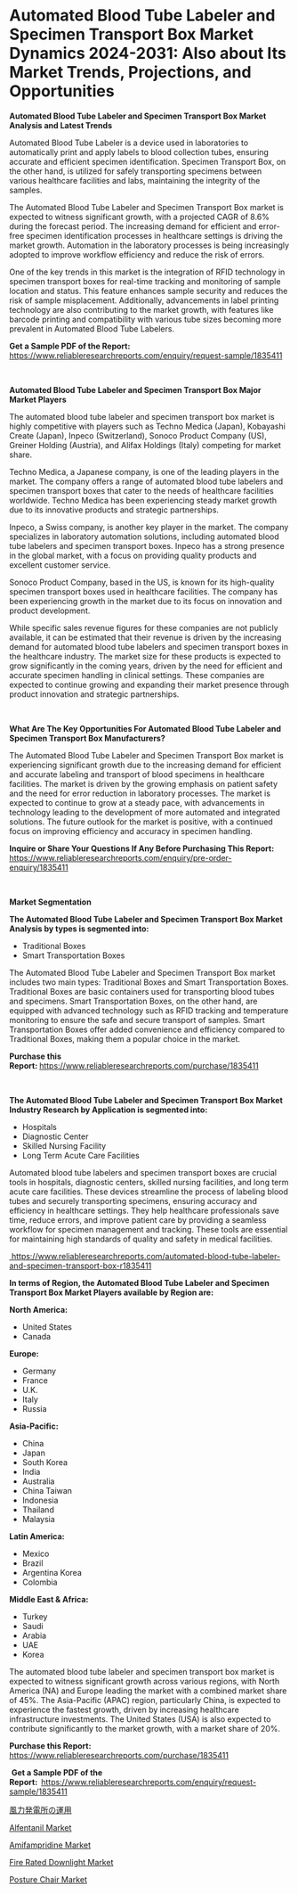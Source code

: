 <p><h1>Automated Blood Tube Labeler and Specimen Transport Box Market Dynamics 2024-2031: Also about Its Market Trends, Projections, and Opportunities</h1></p><p><strong>Automated Blood Tube Labeler and Specimen Transport Box Market Analysis and Latest Trends</strong></p>
<p><p>Automated Blood Tube Labeler is a device used in laboratories to automatically print and apply labels to blood collection tubes, ensuring accurate and efficient specimen identification. Specimen Transport Box, on the other hand, is utilized for safely transporting specimens between various healthcare facilities and labs, maintaining the integrity of the samples.</p><p>The Automated Blood Tube Labeler and Specimen Transport Box market is expected to witness significant growth, with a projected CAGR of 8.6% during the forecast period. The increasing demand for efficient and error-free specimen identification processes in healthcare settings is driving the market growth. Automation in the laboratory processes is being increasingly adopted to improve workflow efficiency and reduce the risk of errors.</p><p>One of the key trends in this market is the integration of RFID technology in specimen transport boxes for real-time tracking and monitoring of sample location and status. This feature enhances sample security and reduces the risk of sample misplacement. Additionally, advancements in label printing technology are also contributing to the market growth, with features like barcode printing and compatibility with various tube sizes becoming more prevalent in Automated Blood Tube Labelers.</p></p>
<p><strong>Get a Sample PDF of the Report:&nbsp;</strong> <a href="https://www.reliableresearchreports.com/enquiry/request-sample/1835411">https://www.reliableresearchreports.com/enquiry/request-sample/1835411</a></p>
<p>&nbsp;</p>
<p><strong>Automated Blood Tube Labeler and Specimen Transport Box Major Market Players</strong></p>
<p><p>The automated blood tube labeler and specimen transport box market is highly competitive with players such as Techno Medica (Japan), Kobayashi Create (Japan), Inpeco (Switzerland), Sonoco Product Company (US), Greiner Holding (Austria), and Alifax Holdings (Italy) competing for market share.</p><p>Techno Medica, a Japanese company, is one of the leading players in the market. The company offers a range of automated blood tube labelers and specimen transport boxes that cater to the needs of healthcare facilities worldwide. Techno Medica has been experiencing steady market growth due to its innovative products and strategic partnerships.</p><p>Inpeco, a Swiss company, is another key player in the market. The company specializes in laboratory automation solutions, including automated blood tube labelers and specimen transport boxes. Inpeco has a strong presence in the global market, with a focus on providing quality products and excellent customer service.</p><p>Sonoco Product Company, based in the US, is known for its high-quality specimen transport boxes used in healthcare facilities. The company has been experiencing growth in the market due to its focus on innovation and product development.</p><p>While specific sales revenue figures for these companies are not publicly available, it can be estimated that their revenue is driven by the increasing demand for automated blood tube labelers and specimen transport boxes in the healthcare industry. The market size for these products is expected to grow significantly in the coming years, driven by the need for efficient and accurate specimen handling in clinical settings. These companies are expected to continue growing and expanding their market presence through product innovation and strategic partnerships.</p></p>
<p>&nbsp;</p>
<p><strong>What Are The Key Opportunities For Automated Blood Tube Labeler and Specimen Transport Box Manufacturers?</strong></p>
<p><p>The Automated Blood Tube Labeler and Specimen Transport Box market is experiencing significant growth due to the increasing demand for efficient and accurate labeling and transport of blood specimens in healthcare facilities. The market is driven by the growing emphasis on patient safety and the need for error reduction in laboratory processes. The market is expected to continue to grow at a steady pace, with advancements in technology leading to the development of more automated and integrated solutions. The future outlook for the market is positive, with a continued focus on improving efficiency and accuracy in specimen handling.</p></p>
<p><strong>Inquire or Share Your Questions If Any Before Purchasing This Report:</strong> <a href="https://www.reliableresearchreports.com/enquiry/pre-order-enquiry/1835411">https://www.reliableresearchreports.com/enquiry/pre-order-enquiry/1835411</a></p>
<p>&nbsp;</p>
<p><strong>Market Segmentation</strong></p>
<p><strong>The Automated Blood Tube Labeler and Specimen Transport Box Market Analysis by types is segmented into:</strong></p>
<p><ul><li>Traditional Boxes</li><li>Smart Transportation Boxes</li></ul></p>
<p><p>The Automated Blood Tube Labeler and Specimen Transport Box market includes two main types: Traditional Boxes and Smart Transportation Boxes. Traditional Boxes are basic containers used for transporting blood tubes and specimens. Smart Transportation Boxes, on the other hand, are equipped with advanced technology such as RFID tracking and temperature monitoring to ensure the safe and secure transport of samples. Smart Transportation Boxes offer added convenience and efficiency compared to Traditional Boxes, making them a popular choice in the market.</p></p>
<p><strong>Purchase this Report:&nbsp;</strong><a href="https://www.reliableresearchreports.com/purchase/1835411">https://www.reliableresearchreports.com/purchase/1835411</a></p>
<p>&nbsp;</p>
<p><strong>The Automated Blood Tube Labeler and Specimen Transport Box Market Industry Research by Application is segmented into:</strong></p>
<p><ul><li>Hospitals</li><li>Diagnostic Center</li><li>Skilled Nursing Facility</li><li>Long Term Acute Care Facilities</li></ul></p>
<p><p>Automated blood tube labelers and specimen transport boxes are crucial tools in hospitals, diagnostic centers, skilled nursing facilities, and long term acute care facilities. These devices streamline the process of labeling blood tubes and securely transporting specimens, ensuring accuracy and efficiency in healthcare settings. They help healthcare professionals save time, reduce errors, and improve patient care by providing a seamless workflow for specimen management and tracking. These tools are essential for maintaining high standards of quality and safety in medical facilities.</p></p>
<p><a href="https://www.reliableresearchreports.com/automated-blood-tube-labeler-and-specimen-transport-box-r1835411">&nbsp;https://www.reliableresearchreports.com/automated-blood-tube-labeler-and-specimen-transport-box-r1835411</a></p>
<p><strong>In terms of Region, the Automated Blood Tube Labeler and Specimen Transport Box Market Players available by Region are:</strong></p>
<p>
    <p> <strong> North America: </strong>
        <ul>
            <li>United States</li>
            <li>Canada</li>
        </ul>
        </p> 
    <p> <strong> Europe: </strong>
        <ul>
            <li>Germany</li>
            <li>France</li>
            <li>U.K.</li>
            <li>Italy</li>
            <li>Russia</li>
        </ul>
        </p> 
    <p> <strong> Asia-Pacific: </strong>
        <ul>
            <li>China</li>
            <li>Japan</li>
            <li>South Korea</li>
            <li>India</li>
            <li>Australia</li>
            <li>China Taiwan</li>
            <li>Indonesia</li>
            <li>Thailand</li>
            <li>Malaysia</li>
        </ul>
        </p> 
    <p> <strong> Latin America: </strong>
        <ul>
            <li>Mexico</li>
            <li>Brazil</li>
            <li>Argentina Korea</li>
            <li>Colombia</li>
        </ul>
        </p> 
    <p> <strong> Middle East & Africa: </strong>
        <ul>
            <li>Turkey</li>
            <li>Saudi</li>
            <li>Arabia</li>
            <li>UAE</li>
            <li>Korea</li>
        </ul>
    </p>
    </p>
<p><p>The automated blood tube labeler and specimen transport box market is expected to witness significant growth across various regions, with North America (NA) and Europe leading the market with a combined market share of 45%. The Asia-Pacific (APAC) region, particularly China, is expected to experience the fastest growth, driven by increasing healthcare infrastructure investments. The United States (USA) is also expected to contribute significantly to the market growth, with a market share of 20%.</p></p>
<p><strong>Purchase this Report: </strong><a href="https://www.reliableresearchreports.com/purchase/1835411">https://www.reliableresearchreports.com/purchase/1835411</a></p>
<p>&nbsp;<strong>Get a Sample PDF of the Report:&nbsp;&nbsp;</strong><a href="https://www.reliableresearchreports.com/enquiry/request-sample/1835411">https://www.reliableresearchreports.com/enquiry/request-sample/1835411</a></p>
<p><strong></strong></p>
<p><p><a href="https://medium.com/@lovern8746/%E9%A2%A8%E5%8A%9B%E7%99%BA%E9%9B%BB%E6%89%80%E3%81%AE%E9%81%8B%E7%94%A8%E5%B8%82%E5%A0%B4%E8%A6%8F%E6%A8%A1%E3%81%A8%E5%B8%82%E5%A0%B4%E5%8B%95%E5%90%91-%E6%A5%AD%E7%95%8C%E5%85%A8%E4%BD%93%E3%81%AE%E5%AE%8C%E5%85%A8%E3%81%AA%E6%A6%82%E8%A6%81-2024%E5%B9%B4%E3%81%8B%E3%82%892031%E5%B9%B4-c236f200a86c">風力発電所の運用</a></p><p><a href="https://github.com/goodweq44/Market-Research-Report-List-1/blob/main/alfentanil-market.md">Alfentanil Market</a></p><p><a href="https://github.com/ajohirul8010/Market-Research-Report-List-1/blob/main/amifampridine-market.md">Amifampridine Market</a></p><p><a href="https://www.linkedin.com/pulse/fire-rated-downlight-market-size-segmentation-trends-growth-b7ynf">Fire Rated Downlight Market</a></p><p><a href="https://www.linkedin.com/pulse/posture-chair-industry-analysis-report-its-market-size-share-wag6f">Posture Chair Market</a></p></p>